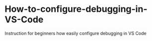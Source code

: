 # How-to-configure-debugging-in-VS-Code
Instruction for beginners  how easily configure debugging in VS Code
